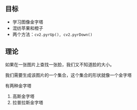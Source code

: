 ## 目标
  - 学习图像金字塔
  - 混纺苹果和橙子
  - 两个方法：```cv2.pyrUp(), cv2.pyrDown()```

## 理论
  如果在一张图片上查找一张脸，我们又不知道脸的大小。
  
  我们需要生成该图片的一个集合，这个集合的形状就像一个金字塔
  
  有两种金字塔
  1. 高斯金字塔
  2. 拉普拉斯金字塔
  
  
